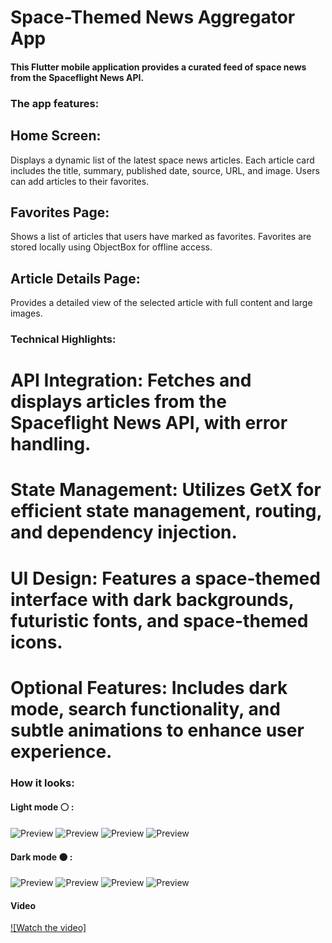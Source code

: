 # Space-Themed News Aggregator App

#### This Flutter mobile application provides a curated feed of space news from the Spaceflight News API. 

### The app features:
## Home Screen:
Displays a dynamic list of the latest space news articles.
Each article card includes the title, summary, published date, source, URL, and image.
Users can add articles to their favorites.

## Favorites Page:
Shows a list of articles that users have marked as favorites.
Favorites are stored locally using ObjectBox for offline access.

## Article Details Page:
Provides a detailed view of the selected article with full content and large images.

### Technical Highlights:
# API Integration: Fetches and displays articles from the Spaceflight News API, with error handling.
# State Management: Utilizes GetX for efficient state management, routing, and dependency injection.
# UI Design: Features a space-themed interface with dark backgrounds, futuristic fonts, and space-themed icons.
# Optional Features: Includes dark mode, search functionality, and subtle animations to enhance user experience.

### How it looks:
#### Light mode ⚪ :
![Preview](/assets/github/light/Screenshot_1724590230.png)
![Preview](/assets/github/light/Screenshot_1724590240.png)
![Preview](/assets/github/light/Screenshot_1724590251.png)
![Preview](/assets/github/light/Screenshot_1724590254.png)

#### Dark mode ⚫ :
![Preview](/assets/github/dark/Screenshot_1724590271.png)
![Preview](/assets/github/dark/Screenshot_1724590281.png)
![Preview](/assets/github/dark/Screenshot_1724590287.png)
![Preview](/assets/github/dark/Screenshot_1724591296.png)

#### Video
[![Watch the video]](/assets/github/Recording%202024-08-25%20182334.mp4)
